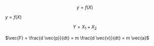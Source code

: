 

$$
y = f(X)
$$


$y = f(X)$




$$
Y = X_1 + X_2
$$

$\vec{F} = \frac{d \vec{p}}{dt} = m \frac{d \vec{v}}{dt} = m \vec{a}$